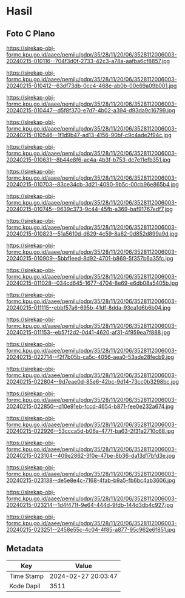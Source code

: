# Hasil

## Foto C Plano

https://sirekap-obj-formc.kpu.go.id/aaee/pemilu/pdpr/35/28/11/20/06/3528112006003-20240215-010116--704f3d0f-2733-42c3-a78a-aafba6cf8857.jpg

https://sirekap-obj-formc.kpu.go.id/aaee/pemilu/pdpr/35/28/11/20/06/3528112006003-20240215-010412--63df73db-0cc4-468e-ab0b-00e69a09b001.jpg

https://sirekap-obj-formc.kpu.go.id/aaee/pemilu/pdpr/35/28/11/20/06/3528112006003-20240215-010447--d5f8f370-e7d7-4b02-a394-d93da9c16799.jpg

https://sirekap-obj-formc.kpu.go.id/aaee/pemilu/pdpr/35/28/11/20/06/3528112006003-20240215-010546--1f1d9b47-ad13-4156-90bf-c9c4ade2f94c.jpg

https://sirekap-obj-formc.kpu.go.id/aaee/pemilu/pdpr/35/28/11/20/06/3528112006003-20240215-010631--8b44e8f6-ac4a-4b3f-b753-dc7e11efb351.jpg

https://sirekap-obj-formc.kpu.go.id/aaee/pemilu/pdpr/35/28/11/20/06/3528112006003-20240215-010703--83ce34cb-3d21-4090-9b5c-00cb96e865b4.jpg

https://sirekap-obj-formc.kpu.go.id/aaee/pemilu/pdpr/35/28/11/20/06/3528112006003-20240215-010745--9639c373-9c44-45fb-a369-baf91767edf7.jpg

https://sirekap-obj-formc.kpu.go.id/aaee/pemilu/pdpr/35/28/11/20/06/3528112006003-20240215-010823--51a5610d-d629-4c59-8a62-0d852d899a9d.jpg

https://sirekap-obj-formc.kpu.go.id/aaee/pemilu/pdpr/35/28/11/20/06/3528112006003-20240215-010909--5bbf1eed-8d92-4701-b869-5f357b6a35fc.jpg

https://sirekap-obj-formc.kpu.go.id/aaee/pemilu/pdpr/35/28/11/20/06/3528112006003-20240215-011028--034cd645-1677-4704-8e69-e6db08a5405b.jpg

https://sirekap-obj-formc.kpu.go.id/aaee/pemilu/pdpr/35/28/11/20/06/3528112006003-20240215-011115--ebbf57a6-695b-41df-8dda-93ca1d6b6b04.jpg

https://sirekap-obj-formc.kpu.go.id/aaee/pemilu/pdpr/35/28/11/20/06/3528112006003-20240215-011153--eb57f2d2-0d41-4620-af31-4f959ea7f888.jpg

https://sirekap-obj-formc.kpu.go.id/aaee/pemilu/pdpr/35/28/11/20/06/3528112006003-20240215-022714--f2f7b05b-ca5c-4056-aea0-53ade28fecb9.jpg

https://sirekap-obj-formc.kpu.go.id/aaee/pemilu/pdpr/35/28/11/20/06/3528112006003-20240215-022804--9d7eae0d-85e6-42bc-9d14-73cc0b3298bc.jpg

https://sirekap-obj-formc.kpu.go.id/aaee/pemilu/pdpr/35/28/11/20/06/3528112006003-20240215-022850--d10e91eb-fccd-4654-b871-fee0e232a674.jpg

https://sirekap-obj-formc.kpu.go.id/aaee/pemilu/pdpr/35/28/11/20/06/3528112006003-20240215-022926--53ccca5d-b06a-477f-ba63-2f31a2710c68.jpg

https://sirekap-obj-formc.kpu.go.id/aaee/pemilu/pdpr/35/28/11/20/06/3528112006003-20240215-023104--409e2862-3f0e-47be-8b36-da13d17bfd3e.jpg

https://sirekap-obj-formc.kpu.go.id/aaee/pemilu/pdpr/35/28/11/20/06/3528112006003-20240215-023138--de5e8e4c-7168-4fab-b9a5-fb6bc4ab3606.jpg

https://sirekap-obj-formc.kpu.go.id/aaee/pemilu/pdpr/35/28/11/20/06/3528112006003-20240215-023214--1d4f471f-9e64-444d-9fdb-144d3db4c927.jpg

https://sirekap-obj-formc.kpu.go.id/aaee/pemilu/pdpr/35/28/11/20/06/3528112006003-20240215-023251--2458e55c-4c04-4f85-a877-95c962e6f851.jpg


## Metadata

| Key        | Value               |
| ---------- | ------------------- |
| Time Stamp | 2024-02-27 20:03:47 |
| Kode Dapil | 3511                |



